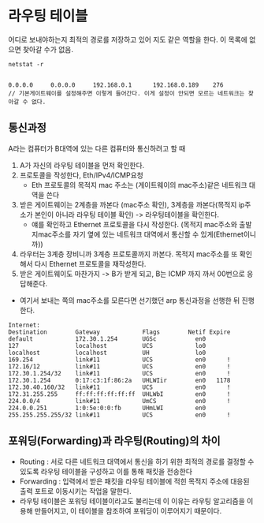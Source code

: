 # 라우팅 테이블

어디로 보내야하는지 최적의 경로를 저장하고 있어 지도 같은 역할을 한다. 이 목록에 없으면 찾아갈 수가 없음.

```
netstat -r


0.0.0.0     0.0.0.0     192.168.0.1      192.168.0.189    276
// 기본게이트웨이를 설정해주면 이렇게 들어간다. 이게 설정이 안되면 모르는 네트워크는 찾아갈 수 없다.
```

## 통신과정

A라는 컴퓨터가 B대역에 있는 다른 컴퓨터와 통신하려고 할 때

1. A가 자신의 라우팅 테이블을 먼저 확인한다.
2. 프로토콜을 작성한다, Eth/IPv4/ICMP요청
   - Eth 프로토콜의 목적지 mac 주소는 (게이트웨이의 mac주소)같은 네트워크 대역을 쓴다
3. 받은 게이트웨이는 2계층을 까본다 (mac주소 확인), 3계층을 까본다(목적지 ip주소가 본인이 아니라 라우팅 테이블 확인) -> 라우팅테이블을 확인한다.
   - 얘를 확인하고 Ethernet 프로토콜을 다시 작성한다. (목적지 mac주소와 출발지mac주소를 자기 옆에 있는 네트워크 대역에서 통신할 수 있게(Ethernet이니까))
4. 라우터는 3계층 장비니까 3계층 프로토콜까지 까본다. 목적지 mac주소를 또 확인해서 다시 Ethernet 프로토콜을 재작성한다.
5. 받은 게이트웨이도 마찬가지 -> B가 받게 되고, B는 ICMP 까지 까서 00번으로 응답해준다.

- 여기서 보내는 쪽의 mac주소를 모른다면 선기했던 arp 통신과정을 선행한 뒤 진행한다.

```
Internet:
Destination        Gateway            Flags        Netif Expire
default            172.30.1.254       UGSc           en0
127                localhost          UCS            lo0
localhost          localhost          UH             lo0
169.254            link#11            UCS            en0      !
172.16/12          link#11            UCS            en0      !
172.30.1.254/32    link#11            UCS            en0      !
172.30.1.254       0:17:c3:1f:86:2a   UHLWIir        en0   1178
172.30.40.160/32   link#11            UCS            en0      !
172.31.255.255     ff:ff:ff:ff:ff:ff  UHLWbI         en0      !
224.0.0/4          link#11            UmCS           en0      !
224.0.0.251        1:0:5e:0:0:fb      UHmLWI         en0
255.255.255.255/32 link#11            UCS            en0      !
```

## 포워딩(Forwarding)과 라우팅(Routing)의 차이

- Routing : 서로 다른 네트워크 대역에서 통신을 하기 위한 최적의 경로를 결정할 수 있도록 라우팅 테이블을 구성하고 이를 통해 패킷을 전송한다
- Forwarding : 입력에서 받은 패킷을 라우팅 테이블에 적힌 목적지 주소에 대응된 출력 포트로 이동시키는 작업을 말한다.
- 라우팅 테이블은 포워딩 테이블이라고도 불리는데 이 이유는 라우팅 알고리즘을 이용해 만들어지고, 이 테이블을 참조하여 포워딩이 이루어지기 때문이다.
